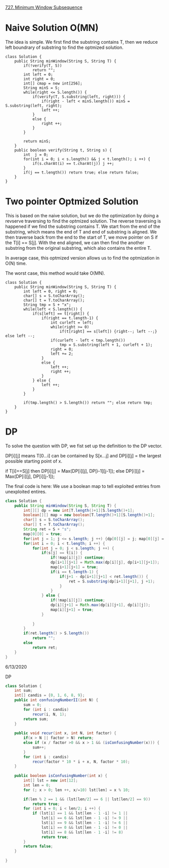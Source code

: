 [727. Minimum Window Subsequence](https://leetcode.com/problems/minimum-window-subsequence/)

# Naive Solution O(MN)

The idea is simple.
We first find the substring contains T, then we reduce left boundrary of substring to find the optmized solution.

```
class Solution {
    public String minWindow(String S, String T) {
        if(!verify(T, S))
            return "";
        int left = 0;
        int right = 0;
        int[] cmap = new int[256];
        String minS = S;
        while(right <= S.length()) {
            if(verify(T, S.substring(left, right))) {
                if(right - left < minS.length()) minS = S.substring(left, right);
                left ++;
            }
            else {
                right ++;
            }
        }
        
        return minS;
    }
    public boolean verify(String t, String s) {
        int  j = 0;
        for(int i = 0; i < s.length() && j < t.length(); i ++) {
            if(s.charAt(i) == t.charAt(j)) j ++;
        }
        if(j == t.length()) return true; else return false;
    }
}
```

# Two pointer Optmized Solution

This is based on the naive solution, but we do the optimization by doing a revserve traversing to find the optmized solution.
The reverse traversing is happened if we find the substring contains T.
We start from the end of the substring, which means the end of T and end of substring is aligned. 
We then traverse back from the end to the start of T, we move pointer on S if the T[i] == S[j].
With the end aligned, we can then find the another substring from the original substring, which also contains the entire T.

In average case, this optmized version allows us to find the optmization in O(N) time.

The worst case, this method would take O(MN).


```
class Solution {
    public String minWindow(String S, String T) {
        int left = 0, right = 0;
        char[] s = S.toCharArray();
        char[] t = T.toCharArray();
        String tmp = S + "x";
        while(left < S.length()) {
            if(s[left] == t[right]) {
                if(right == t.length-1) {
                    int curleft = left;
                    while(right >= 0) 
                        if(t[right] == s[left]) {right--; left --;} else left --;
                    if(curleft - left < tmp.length()) 
                        tmp = S.substring(left + 1, curleft + 1);
                    right = 0;
                    left += 2;
                }
                else {
                    left ++;
                    right ++;
                }
            } else {
                left ++;
            }
        }
        
        if(tmp.length() > S.length()) return ""; else return tmp;
    }
}
```

# DP

To solve the question with DP, we fist set up the definition to the DP vector.

DP[i][j] means T[0...i] can be contained by S[x...j] and DP[i][j] = the largest possible starting point of x.

if T[i]==S[j] then DP[i][j] = Max(DP[i][j], DP[i-1][j-1]);
else DP[i][j] = Max(DP[i][j], DP[i][j-1]);

The final code is here:
We use a boolean map to tell exploited entries from unexploited entires.

```java
class Solution {
    public String minWindow(String S, String T) {
        int[][] dp = new int[T.length()+1][S.length()+1];
        boolean[][] map = new boolean[T.length()+1][S.length()+1];
        char[] s = S.toCharArray();
        char[] t = T.toCharArray();
        String ret = S + "s";
        map[0][0] = true;
        for(int j = 1; j <= s.length; j ++) {dp[0][j] = j; map[0][j] = true;}
        for(int i = 0; i < t.length; i ++) {
            for(int j = 0; j < s.length; j ++) {
                if(s[j] == t[i]) {
                    if(!map[i][j]) continue;
                    dp[i+1][j+1] = Math.max(dp[i][j], dp[i+1][j+1]);
                    map[i+1][j+1] = true;
                    if(i == t.length-1) {
                        if(j+1 - dp[i+1][j+1] < ret.length()) {
                            ret = S.substring(dp[i+1][j+1], j +1);
                        }
                    }
                } else {
                    if(!map[i][j]) continue;
                    dp[i][j+1] = Math.max(dp[i][j+1], dp[i][j]);
                    map[i][j+1] = true;
                }
                
            }
        }
        if(ret.length() > S.length())
            return "";
        else
            return ret;
    }
}
```

6/13/2020

DP

```java
class Solution {
    int sum;
    int[] candis = {0, 1, 6, 8, 9};
    public int confusingNumberII(int N) {
        sum = 0;
        for (int i : candis)
            recur(i, N, 1);
        return sum;
    }
    
    public void recur(int x, int N, int factor) {
        if(x > N || factor > N) return;
        else if (x / factor >0 && x > 1 && (isConfusingNumber(x))) {
            sum++;
        }
        for (int i : candis)
            recur(factor * 10 * i + x, N, factor * 10);
    }
    
    public boolean isConfusingNumber(int x) {
        int[] lst = new int[12];
        int len = 0;
        for (; x > 0; len ++, x/=10) lst[len] = x % 10;

        if(len % 2 == 1 && (lst[len/2] == 6 || lst[len/2] == 9))
            return true;
        for (int i = 0; i < len/2; i ++) {
            if (lst[i] == 1 && lst[len - 1 -i] != 1 ||
                lst[i] == 6 && lst[len - 1 -i] != 9 ||
                lst[i] == 9 && lst[len - 1 -i] != 6 ||
                lst[i] == 0 && lst[len - 1 -i] != 0 ||
                lst[i] == 8 && lst[len - 1 -i] != 8)
                return true;
        }
        return false;
    }
    
}
```